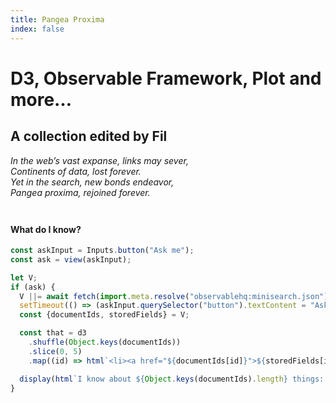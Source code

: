 ```yaml
---
title: Pangea Proxima
index: false
---
```


# D3, Observable Framework, Plot and more…

## A collection edited by Fil

<p class=warning label="⚉ ⚉ ⚉ ⚉ ⚉ ⚉ ⚉ ⚉ ⚉ ⚉"><em>
In the web’s vast expanse, links may sever,<br>
Continents of data, lost forever.<br>
Yet in the search, new bonds endeavor,<br>
Pangea proxima, rejoined forever.</em></p>

<h4 style="margin-top: 3em;">What do I know?</h4>

```js
const askInput = Inputs.button("Ask me");
const ask = view(askInput);
```

```js
let V;
if (ask) {
  V ||= await fetch(import.meta.resolve("observablehq:minisearch.json")).then((d) => d.json());
  setTimeout(() => (askInput.querySelector("button").textContent = "Ask me again"), 4000);
  const {documentIds, storedFields} = V;

  const that = d3
    .shuffle(Object.keys(documentIds))
    .slice(0, 5)
    .map((id) => html`<li><a href="${documentIds[id]}">${storedFields[id].title}</a></li>`);

  display(html`I know about ${Object.keys(documentIds).length} things: ${that} `);
}
```
